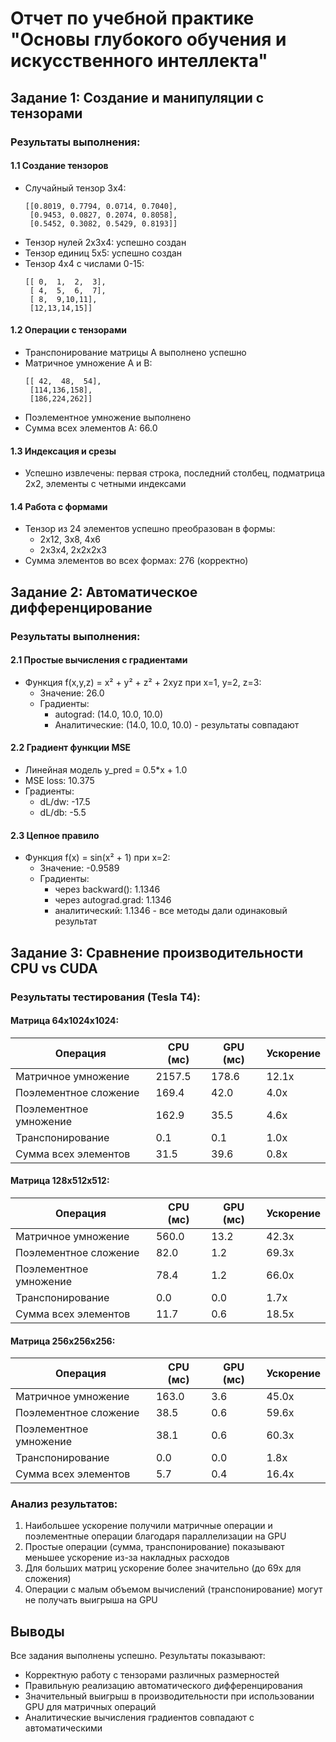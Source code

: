 # Отчет по учебной практике "Основы глубокого обучения и искусственного интеллекта"

## Задание 1: Создание и манипуляции с тензорами

### Результаты выполнения:

#### 1.1 Создание тензоров
- Случайный тензор 3x4:
  ```
  [[0.8019, 0.7794, 0.0714, 0.7040],
   [0.9453, 0.0827, 0.2074, 0.8058],
   [0.5452, 0.3082, 0.5429, 0.8193]]
  ```
- Тензор нулей 2x3x4: успешно создан
- Тензор единиц 5x5: успешно создан
- Тензор 4x4 с числами 0-15:
  ```
  [[ 0,  1,  2,  3],
   [ 4,  5,  6,  7],
   [ 8,  9,10,11],
   [12,13,14,15]]
  ```

#### 1.2 Операции с тензорами
- Транспонирование матрицы A выполнено успешно
- Матричное умножение A и B:
  ```
  [[ 42,  48,  54],
   [114,136,158],
   [186,224,262]]
  ```
- Поэлементное умножение выполнено
- Сумма всех элементов A: 66.0

#### 1.3 Индексация и срезы
- Успешно извлечены: первая строка, последний столбец, подматрица 2x2, элементы с четными индексами

#### 1.4 Работа с формами
- Тензор из 24 элементов успешно преобразован в формы:
  - 2x12, 3x8, 4x6
  - 2x3x4, 2x2x2x3
- Сумма элементов во всех формах: 276 (корректно)

## Задание 2: Автоматическое дифференцирование

### Результаты выполнения:

#### 2.1 Простые вычисления с градиентами
- Функция f(x,y,z) = x² + y² + z² + 2xyz при x=1, y=2, z=3:
  - Значение: 26.0
  - Градиенты:
    - autograd: (14.0, 10.0, 10.0)
    - Аналитические: (14.0, 10.0, 10.0) - результаты совпадают

#### 2.2 Градиент функции MSE
- Линейная модель y_pred = 0.5*x + 1.0
- MSE loss: 10.375
- Градиенты:
  - dL/dw: -17.5
  - dL/db: -5.5

#### 2.3 Цепное правило
- Функция f(x) = sin(x² + 1) при x=2:
  - Значение: -0.9589
  - Градиенты:
    - через backward(): 1.1346
    - через autograd.grad: 1.1346
    - аналитический: 1.1346 - все методы дали одинаковый результат

## Задание 3: Сравнение производительности CPU vs CUDA

### Результаты тестирования (Tesla T4):

#### Матрица 64x1024x1024:
| Операция               | CPU (мс) | GPU (мс) | Ускорение |
|------------------------|----------|----------|-----------|
| Матричное умножение    | 2157.5   | 178.6    | 12.1x     |
| Поэлементное сложение  | 169.4    | 42.0     | 4.0x      |
| Поэлементное умножение | 162.9    | 35.5     | 4.6x      |
| Транспонирование       | 0.1      | 0.1      | 1.0x      |
| Сумма всех элементов   | 31.5     | 39.6     | 0.8x      |

#### Матрица 128x512x512:
| Операция               | CPU (мс) | GPU (мс) | Ускорение |
|------------------------|----------|----------|-----------|
| Матричное умножение    | 560.0    | 13.2     | 42.3x     |
| Поэлементное сложение  | 82.0     | 1.2      | 69.3x     |
| Поэлементное умножение | 78.4     | 1.2      | 66.0x     |
| Транспонирование       | 0.0      | 0.0      | 1.7x      |
| Сумма всех элементов   | 11.7     | 0.6      | 18.5x     |

#### Матрица 256x256x256:
| Операция               | CPU (мс) | GPU (мс) | Ускорение |
|------------------------|----------|----------|-----------|
| Матричное умножение    | 163.0    | 3.6      | 45.0x     |
| Поэлементное сложение  | 38.5     | 0.6      | 59.6x     |
| Поэлементное умножение | 38.1     | 0.6      | 60.3x     |
| Транспонирование       | 0.0      | 0.0      | 1.8x      |
| Сумма всех элементов   | 5.7      | 0.4      | 16.4x     |

### Анализ результатов:
1. Наибольшее ускорение получили матричные операции и поэлементные операции благодаря параллелизации на GPU
2. Простые операции (сумма, транспонирование) показывают меньшее ускорение из-за накладных расходов
3. Для больших матриц ускорение более значительно (до 69x для сложения)
4. Операции с малым объемом вычислений (транспонирование) могут не получать выигрыша на GPU

## Выводы
Все задания выполнены успешно. Результаты показывают:
- Корректную работу с тензорами различных размерностей
- Правильную реализацию автоматического дифференцирования
- Значительный выигрыш в производительности при использовании GPU для матричных операций
- Аналитические вычисления градиентов совпадают с автоматическими
